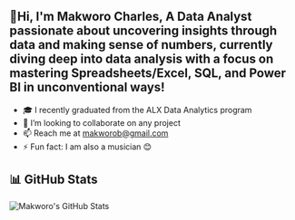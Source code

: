 ##  👋Hi, I'm Makworo Charles, A Data Analyst passionate about uncovering insights through data and making sense of numbers, currently diving deep into data analysis with a focus on mastering Spreadsheets/Excel, SQL, and Power BI in unconventional ways!

- 🎓 I recently graduated from the ALX Data Analytics program
- 👯 I’m looking to collaborate on any project
- 📫 Reach me at makworob@gmail.com
- ⚡ Fun fact: I am also a musician 😊

## 📊 GitHub Stats  

![Makworo's GitHub Stats](https://github-readme-stats.vercel.app/api?username=Makworo-Charles&show_icons=true&theme=radical)

<!--
**Makworo-Charles/Makworo-Charles** is a ✨ _special_ ✨ repository because its `README.md` (this file) appears on your GitHub profile.
-->
